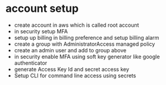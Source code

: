 # account setup

- create account in aws which is called root account
- in security setup MFA
- setup up billing in billing preference and setup billing alarm
- create a group with AdministratorAccess managed policy
- create an admin user and add to group above
- in security enable MFA using soft key generator like google authenticator
- generate Access Key Id and secret access key 
- Setup CLI for command line access using secrets